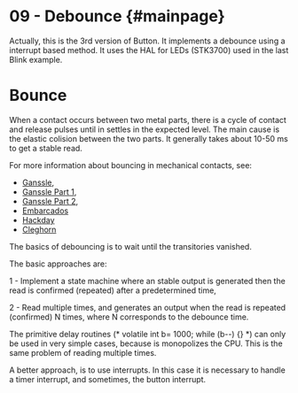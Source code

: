 
09 - Debounce {#mainpage}
============

Actually, this is the 3rd version of Button. It implements a debounce using a interrupt based method.
It uses the HAL for LEDs (STK3700) used in the last Blink example.


# Bounce

When a contact occurs between two metal parts, there is a cycle of contact and release pulses until in settles in the expected level. The main cause is the elastic colision between the two parts. It generally takes about 10-50 ms to get a stable read.

For more information about bouncing in mechanical contacts, see:

* [Ganssle](https://www.embedded.com/electronics-blogs/break-points/4024981/My-favorite-software-debouncers),
* [Ganssle Part 1](http://www.ganssle.com/debouncing.htm), 
* [Ganssle Part 2](http://www.ganssle.com/debouncing-pt2.htm),
* [Embarcados](https://www.embarcados.com.br/leitura-de-chaves-debounce/)
* [Hackday](https://hackaday.com/2010/11/09/debounce-code-one-post-to-rule-them-all/)
* [Cleghorn](https://github.com/tcleg/Button_Debouncer)
    
The basics of debouncing is to wait until the transitories vanished. 

The basic approaches are:

1 - Implement a state machine where an stable output is generated then the read is confirmed (repeated) after a predetermined time, 

2 - Read multiple times, and generates an output when the read is repeated (confirmed) N times, where N corresponds to the debounce time.


The primitive delay routines (* volatile int b= 1000; while (b--) {} *) can only be used in very simple cases, because is monopolizes the CPU. This is the same problem of reading multiple times.

A better approach, is to use interrupts. In this case it is necessary to handle a timer interrupt, and sometimes,  the button interrupt.

